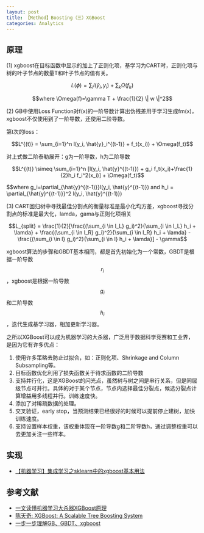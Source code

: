 ```yaml
---
layout: post
title: 【Method】Boosting（三）XGBoost
categories: Analytics
---
```


## 原理

(1) xgboost在目标函数中显示的加上了正则化项，基学习为CART时，正则化项与树的叶子节点的数量T和叶子节点的值有关。

$$L(\phi)=\sum_i l(\hat{y}_i, y_i) + \sum_k \Omega(f_k)$$

$$where \Omega(f)=\gamma T + \frac{1}{2} \| w \|^2$$

(2) GB中使用Loss Function对f(x)的一阶导数计算出伪残差用于学习生成fm(x)，xgboost不仅使用到了一阶导数，还使用二阶导数。

第t次的loss：

$$L^{(t)} = \sum_{i=1}^n l(y_i, \hat{y}_i^{(t-1)} + f_t(x_i)) + \Omega(f_t)$$

对上式做二阶泰勒展开：g为一阶导数，h为二阶导数

$$L^{(t)} \simeq \sum_{i=1}^n [l(y_i, \hat{y}^{(t-1)}) + g_i f_t(x_i)+\frac{1}{2}h_i f_i^2(x_i)] + \Omega(f_t)$$

$$where g_i=\partial_{\hat{y}^{(t-1)}}l(y_i, \hat{y}^{(t-1)}) and h_i = \partial_{\hat{y}^{(t-1)}}^2 l(y_i, \hat{y}^{(t-1)})

(3) CART回归树中寻找最佳分割点的衡量标准是最小化均方差，xgboost寻找分割点的标准是最大化，lamda，gama与正则化项相关

$$L_{split} = \frac{1}{2}[\frac{(\sum_{i \in I_L} g_i)^2}{\sum_{i \in I_L} h_i + \lamda} + \frac{(\sum_{i \in I_R} g_i)^2}{\sum_{i \in I_R} h_i + \lamda} - \frac{(\sum_{i \in I} g_i)^2}{\sum_{i \in I} h_i + \lamda}] - \gamma$$

xgboost算法的步骤和GBDT基本相同，都是首先初始化为一个常数，GBDT是根据一阶导数$$r_i$$，xgboost是根据一阶导数$$g_i$$和二阶导数$$h_i$$，迭代生成基学习器，相加更新学习器。

之所以XGBoost可以成为机器学习的大杀器，广泛用于数据科学竞赛和工业界，是因为它有许多优点：

1. 使用许多策略去防止过拟合，如：正则化项、Shrinkage and Column Subsampling等。
2. 目标函数优化利用了损失函数关于待求函数的二阶导数
3. 支持并行化，这是XGBoost的闪光点，虽然树与树之间是串行关系，但是同层级节点可并行。具体的对于某个节点，节点内选择最佳分裂点，候选分裂点计算增益用多线程并行。训练速度快。
4. 添加了对稀疏数据的处理。
5. 交叉验证，early stop，当预测结果已经很好的时候可以提前停止建树，加快训练速度。
6. 支持设置样本权重，该权重体现在一阶导数g和二阶导数h，通过调整权重可以去更加关注一些样本。


## 实现

- [【机器学习】集成学习之sklearn中的xgboost基本用法](https://www.cnblogs.com/wanglei5205/p/8578486.html)

## 参考文献

- [一文读懂机器学习大杀器XGBoost原理](https://mp.weixin.qq.com/s/AnENu0i3i5CdUQkZscMKgQ)
- [陈天奇: XGBoost: A Scalable Tree Boosting System](https://arxiv.org/pdf/1603.02754.pdf)
- [一步一步理解GB、GBDT、xgboost](https://www.cnblogs.com/wxquare/p/5541414.html)
